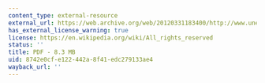 ```yaml
---
content_type: external-resource
external_url: https://web.archive.org/web/20120331183400/http://www.unepie.org/scp
has_external_license_warning: true
license: https://en.wikipedia.org/wiki/All_rights_reserved
status: ''
title: PDF - 8.3 MB
uid: 8742e0cf-e122-442a-8f41-edc279133ae4
wayback_url: ''
---
```

